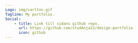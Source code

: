 ```yaml
---
Logo: img/carlton.gif
Tagline: My portfolio.
Social:
    - title: Link till sidans github repo.
      url: https://github.com/studAnja22/design-portfolio
      icon: github
---
```

